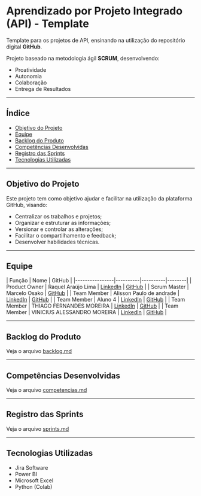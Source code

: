 #   Aprendizado por Projeto Integrado (API) - Template

Template para os projetos de API, ensinando na utilização do repositório digital **GitHub**.

Projeto baseado na metodologia ágil **SCRUM**, desenvolvendo:
- Proatividade
- Autonomia
- Colaboração
- Entrega de Resultados

---

##   Índice
- [Objetivo do Projeto](#objetivo-do-projeto)
- [Equipe](#equipe)
- [Backlog do Produto](#backlog-do-produto)
- [Competências Desenvolvidas](#competências-desenvolvidas)
- [Registro das Sprints](#registro-das-sprints)
- [Tecnologias Utilizadas](#tecnologias-utilizadas)

---

##   Objetivo do Projeto
Este projeto tem como objetivo ajudar e facilitar na utilização da plataforma GitHub, visando:
- Centralizar os trabalhos e projetos;
- Organizar e estruturar as informações;
- Versionar e controlar as alterações;
- Facilitar o compartilhamento e feedback;
- Desenvolver habilidades técnicas.

---

##   Equipe
| Função         | Nome     |  GitHub |
|----------------|----------|----------|--------|
| Product Owner  | Raquel Araújo Lima  | [LinkedIn]() | [GitHub]() |
| Scrum Master   | Marcelo Osako |  [GitHub]() |
| Team Member    | Alisson Paulo de andrade  | [LinkedIn]() | [GitHub]() |
| Team Member    | Aluno 4  | [LinkedIn]() | [GitHub]() |
| Team Member    | THIAGO FERNANDES MOREIRA | [LinkedIn]() | [GitHub]() |
| Team Member    | VINICIUS ALESSANDRO MOREIRA  | [LinkedIn]() | [GitHub]() |

---

##   Backlog do Produto
Veja o arquivo [backlog.md](backlog.md)

---

##   Competências Desenvolvidas
Veja o arquivo [competencias.md](competencias.md)

---

##   Registro das Sprints
Veja o arquivo [sprints.md](sprints.md)

---

##   Tecnologias Utilizadas
- Jira Software  
- Power BI  
- Microsoft Excel  
- Python (Colab) 
  


